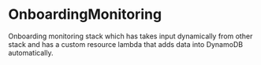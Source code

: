 # OnboardingMonitoring
Onboarding monitoring stack which has takes input dynamically from other stack and has a custom resource lambda that adds data into DynamoDB automatically.
